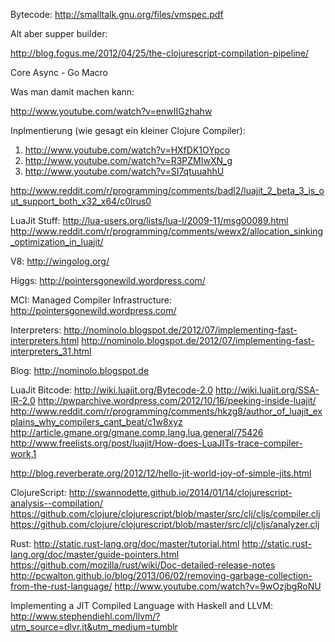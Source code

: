 Bytecode:
http://smalltalk.gnu.org/files/vmspec.pdf

Alt aber supper builder:

http://blog.fogus.me/2012/04/25/the-clojurescript-compilation-pipeline/

Core Async - Go Macro

Was man damit machen kann:

http://www.youtube.com/watch?v=enwIIGzhahw

Inplmentierung  (wie gesagt ein kleiner Clojure Compiler):

1. http://www.youtube.com/watch?v=HXfDK1OYpco
2. http://www.youtube.com/watch?v=R3PZMIwXN_g
2. http://www.youtube.com/watch?v=SI7qtuuahhU

http://www.reddit.com/r/programming/comments/badl2/luajit_2_beta_3_is_out_support_both_x32_x64/c0lrus0


LuaJit Stuff:
http://lua-users.org/lists/lua-l/2009-11/msg00089.html
http://www.reddit.com/r/programming/comments/wewx2/allocation_sinking_optimization_in_luajit/

V8:
http://wingolog.org/

Higgs:
http://pointersgonewild.wordpress.com/


MCI: Managed Compiler Infrastructure:
http://pointersgonewild.wordpress.com/

Interpreters:
http://nominolo.blogspot.de/2012/07/implementing-fast-interpreters.html
http://nominolo.blogspot.de/2012/07/implementing-fast-interpreters_31.html

Blog:
http://nominolo.blogspot.de

LuaJit Bitcode:
http://wiki.luajit.org/Bytecode-2.0
http://wiki.luajit.org/SSA-IR-2.0
http://pwparchive.wordpress.com/2012/10/16/peeking-inside-luajit/
http://www.reddit.com/r/programming/comments/hkzg8/author_of_luajit_explains_why_compilers_cant_beat/c1w8xyz
http://article.gmane.org/gmane.comp.lang.lua.general/75426
http://www.freelists.org/post/luajit/How-does-LuaJITs-trace-compiler-work,1


http://blog.reverberate.org/2012/12/hello-jit-world-joy-of-simple-jits.html

ClojureScript:
http://swannodette.github.io/2014/01/14/clojurescript-analysis--compilation/
https://github.com/clojure/clojurescript/blob/master/src/clj/cljs/compiler.clj
https://github.com/clojure/clojurescript/blob/master/src/clj/cljs/analyzer.clj

Rust:
http://static.rust-lang.org/doc/master/tutorial.html
http://static.rust-lang.org/doc/master/guide-pointers.html
https://github.com/mozilla/rust/wiki/Doc-detailed-release-notes
http://pcwalton.github.io/blog/2013/06/02/removing-garbage-collection-from-the-rust-language/
http://www.youtube.com/watch?v=9wOzjbgRoNU

Implementing a JIT Compiled Language with Haskell and LLVM:
http://www.stephendiehl.com/llvm/?utm_source=dlvr.it&utm_medium=tumblr
